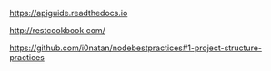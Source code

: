 https://apiguide.readthedocs.io

http://restcookbook.com/

https://github.com/i0natan/nodebestpractices#1-project-structure-practices
